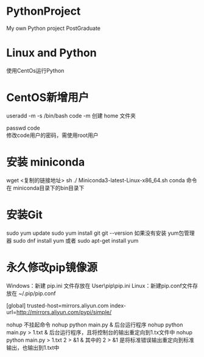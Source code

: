 # PythonProject
My own Python project PostGraduate

# Linux and Python
使用CentOs运行Python

# CentOS新增用户
useradd -m -s /bin/bash code 
 -m 创建 home 文件夹

passwd code  
 修改code用户的密码，需使用root用户

# 安装 miniconda 
wget <复制的链接地址>
sh ./ Miniconda3-latest-Linux-x86_64.sh
conda 命令在 miniconda目录下的bin目录下

# 安装Git
sudo yum update
sudo yum install git
git --version
如果没有安装 yum包管理器
sudo dnf install yum 或者 sudo apt-get install yum


# 永久修改pip镜像源
Windows：新建 pip.ini 文件存放在 User\pip\pip.ini
Linux：新建pip.conf文件存放在 ~/.pip/pip.conf

[global]
trusted-host=mirrors.aliyun.com
index-url=http://mirrors.aliyun.com/pypi/simple/

nohup  不挂起命令
nohup python main.py &  后台运行程序
nohup python main.py > 1.txt &  后台运行程序，且将控制台的输出重定向到1.tx文件中
nohup python main.py > 1.txt 2 > &1 &  其中的 2 > &1 是将标准错误输出重定向到标准输出，也输出到1.txt中
